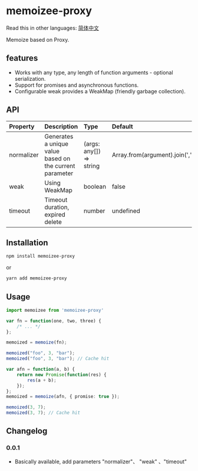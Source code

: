 # memoizee-proxy

Read this in other languages: [简体中文](https://github.com/wsafight/memoizee-proxy/blob/main/README.zh-CN.md)

Memoize based on Proxy.

## features

- Works with any type, any length of function arguments - optional serialization.
- Support for promises and asynchronous functions.
- Configurable weak provides a WeakMap (friendly garbage collection).

## API

| Property | Description | Type | Default |
| :----| :---- | :---- | :---- |
| normalizer | Generates a unique value based on the current parameter | (args: any[]) => string | Array.from(argument).join(',') |
| weak | Using WeakMap  | boolean | false |
| timeout | Timeout duration, expired delete | number | undefined |

## Installation

```bash
npm install memoizee-proxy
```
or

```bash
yarn add memoizee-proxy
```

## Usage

```ts
import memoizee from 'memoizee-proxy'

var fn = function(one, two, three) {
	/* ... */
};

memoized = memoize(fn);

memoized("foo", 3, "bar");
memoized("foo", 3, "bar"); // Cache hit
```

```ts
var afn = function(a, b) {
	return new Promise(function(res) {
		res(a + b);
	});
};
memoized = memoize(afn, { promise: true });

memoized(3, 7);
memoized(3, 7); // Cache hit
```



## Changelog

### 0.0.1
- Basically available, add parameters "normalizer"、 "weak" 、"timeout"

